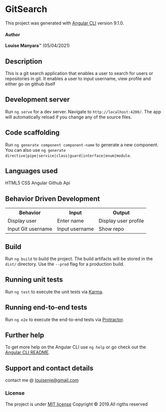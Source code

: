 # GitSearch

This project was generated with [Angular CLI](https://github.com/angular/angular-cli) version 9.1.0.

#### Author

 ****Louise Manyara****&trade; (05/04/2021)

 ## Description
This is a git search application that enables  a user to search for users or repositories in git.
It enables a user to input username, view profile and either go on github itself

## Development server

Run `ng serve` for a dev server. Navigate to `http://localhost:4200/`. The app will automatically reload if you change any of the source files.

## Code scaffolding

Run `ng generate component component-name` to generate a new component. You can also use `ng generate directive|pipe|service|class|guard|interface|enum|module`.

## Languages used

HTML5
CSS
Angular
Github Api

## Behavior Driven Development
<table>
    <tr>
      <th>Behavior</th> 
      <th>Input</th> 
      <th>Output</th>   
    </tr>
    <tr>
        <td>Display user</td>
        <td>Enter name</td>
        <td>Display user profile</td>
    </tr>
    <tr>
        <td>Input Git username</td>
        <td>Input username</td>
        <td>Show repo</td>
    </tr>
   
</table>


## Build

Run `ng build` to build the project. The build artifacts will be stored in the `dist/` directory. Use the `--prod` flag for a production build.

## Running unit tests

Run `ng test` to execute the unit tests via [Karma](https://karma-runner.github.io).

## Running end-to-end tests

Run `ng e2e` to execute the end-to-end tests via [Protractor](http://www.protractortest.org/).

## Further help

To get more help on the Angular CLI use `ng help` or go check out the [Angular CLI README](https://github.com/angular/angular-cli/blob/master/README.md).

## Support and contact details
contact me @ louisenje@gmail.com

### License
The project is under [MIT license](https://github.com/calvince/Git-Search/blob/master/LICENSE)
Copyright &copy; 2019.All rigths reserved